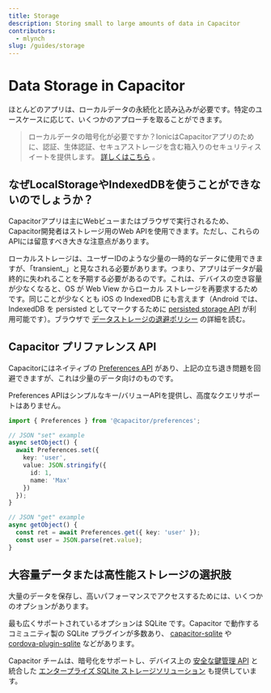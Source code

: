 ```yaml
---
title: Storage
description: Storing small to large amounts of data in Capacitor
contributors:
  - mlynch
slug: /guides/storage
---
```


# Data Storage in Capacitor

ほとんどのアプリは、ローカルデータの永続化と読み込みが必要です。特定のユースケースに応じて、いくつかのアプローチを取ることができます。

> ローカルデータの暗号化が必要ですか？IonicはCapacitorアプリのために、認証、生体認証、セキュアストレージを含む箱入りのセキュリティスイートを提供します。 [詳しくはこちら](https://ionic.io/secure) 。

## なぜLocalStorageやIndexedDBを使うことができないのでしょうか？

Capacitorアプリは主にWebビューまたはブラウザで実行されるため、Capacitor開発者はストレージ用のWeb APIを使用できます。ただし、これらのAPIには留意すべき大きな注意点があります。

ローカルストレージは、ユーザーIDのような少量の一時的なデータに使用できますが、「transient_」と見なされる必要があります。つまり、アプリはデータが最終的に失われることを予期する必要があるのです。これは、デバイスの空き容量が少なくなると、OS が Web View からローカル ストレージを再要求するためです。同じことが少なくとも iOS の IndexedDB にも言えます（Android では、IndexedDB を persisted としてマークするために [persisted storage API](https://web.dev/persistent-storage/) が利用可能です）。ブラウザで [データストレージの退避ポリシー](https://developer.mozilla.org/en-US/docs/Web/API/IndexedDB_API/Browser_storage_limits_and_eviction_criteria) の詳細を読む。

## Capacitor プリファレンス API

Capacitorにはネイティブの [Preferences API](/docs/apis/preferences) があり、上記の立ち退き問題を回避できますが、これは少量のデータ向けのものです。

Preferences APIはシンプルなキー/バリューAPIを提供し、高度なクエリサポートはありません。

```typescript
import { Preferences } from '@capacitor/preferences';

// JSON "set" example
async setObject() {
  await Preferences.set({
    key: 'user',
    value: JSON.stringify({
      id: 1,
      name: 'Max'
    })
  });
}

// JSON "get" example
async getObject() {
  const ret = await Preferences.get({ key: 'user' });
  const user = JSON.parse(ret.value);
}
```

## 大容量データまたは高性能ストレージの選択肢

大量のデータを保存し、高いパフォーマンスでアクセスするためには、いくつかのオプションがあります。

最も広くサポートされているオプションは SQLite です。Capacitor で動作するコミュニティ製の SQLite プラグインが多数あり、 [capacitor-sqlite](https://github.com/jepiqueau/capacitor-sqlite) や [cordova-plugin-sqlite](https://github.com/xpbrew/cordova-sqlite-storage) などがあります。

Capacitor チームは、暗号化をサポートし、デバイス上の [安全な鍵管理 API](https://ionicframework.com/enterprise/identity-vault) と統合した [エンタープライズ SQLite ストレージソリューション](https://ionicframework.com/enterprise/offline-storage) も提供しています。
